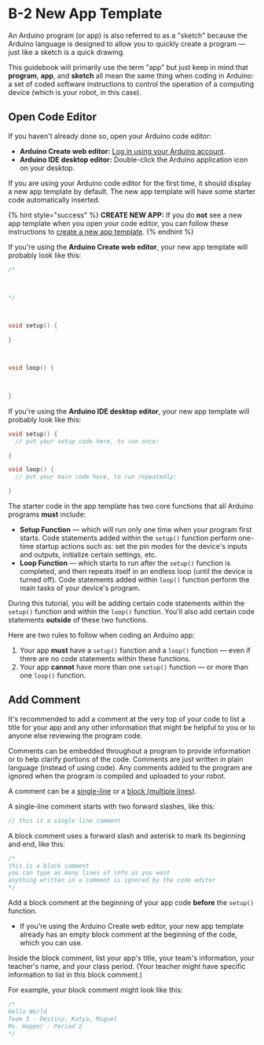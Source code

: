 # B-2 New App Template

An Arduino program \(or app\) is also referred to as a "sketch" because the Arduino language is designed to allow you to quickly create a program — just like a sketch is a quick drawing.

This guidebook will primarily use the term "app" but just keep in mind that **program**, **app**, and **sketch** all mean the same thing when coding in Arduino:  a set of coded software instructions to control the operation of a computing device \(which is your robot, in this case\).

## Open Code Editor

If you haven't already done so, open your Arduino code editor:

* **Arduino Create web editor:**  [Log in using your Arduino account](https://create.arduino.cc/editor/).
* **Arduino IDE desktop editor:**  Double-click the Arduino application icon on your desktop.

If you are using your Arduino code editor for the first time, it should display a new app template by default. The new app template will have some starter code automatically inserted.

{% hint style="success" %}
**CREATE NEW APP:**  If you do **not** see a new app template when you open your code editor, you can follow these instructions to [create a new app template](../../references/arduino-code-editor/create-new-app.md).
{% endhint %}

If you're using the **Arduino Create web editor**, your new app template will probably look like this:

```cpp
/*

*/

void setup() {
    
}

void loop() {
    
}

```

If you're using the **Arduino IDE desktop editor**, your new app template will probably look like this:

```cpp
void setup() {
  // put your setup code here, to run once:

}

void loop() {
  // put your main code here, to run repeatedly:

}
```

The starter code in the app template has two core functions that all Arduino programs **must** include:

* **Setup Function** — which will run only one time when your program first starts. Code statements added within the `setup()` function perform one-time startup actions such as:  set the pin modes for the device's inputs and outputs, initialize certain settings, etc.
* **Loop Function** — which starts to run after the `setup()` function is completed, and then repeats itself in an endless loop \(until the device is turned off\). Code statements added within `loop()` function perform the main tasks of your device's program.

During this tutorial, you will be adding certain code statements within the `setup()` function and within the `loop()` function. You'll also add certain code statements **outside** of these two functions.

Here are two rules to follow when coding an Arduino app:

1. Your app **must** have a `setup()` function and a `loop()` function — even if there are no code statements within these functions.
2. Your app **cannot** have more than one `setup()` function — or more than one `loop()` function.

## Add Comment

It's recommended to add a comment at the very top of your code to list a title for your app and any other information that might be helpful to you or to anyone else reviewing the program code.

Comments can be embedded throughout a program to provide information or to help clarify portions of the code. Comments are just written in plain language \(instead of using code\). Any comments added to the program are ignored when the program is compiled and uploaded to your robot.

A comment can be a [single-line](https://www.arduino.cc/reference/en/language/structure/further-syntax/singlelinecomment/) or a [block \(multiple lines\)](https://www.arduino.cc/reference/en/language/structure/further-syntax/blockcomment/).

A single-line comment starts with two forward slashes, like this:

```cpp
// this is a single line comment
```

A block comment uses a forward slash and asterisk to mark its beginning and end, like this:

```cpp
/*
this is a block comment
you can type as many lines of info as you want
anything written in a comment is ignored by the code editor
*/
```

Add a block comment at the beginning of your app code **before** the `setup()` function.

* If you're using the Arduino Create web editor, your new app template already has an empty block comment at the beginning of the code, which you can use.

Inside the block comment, list your app's title, your team's information, your teacher's name, and your class period.  \(Your teacher might have specific information to list in this block comment.\)

For example, your block comment might look like this:

```cpp
/*
Hello World
Team 3 - Destiny, Katya, Miguel
Ms. Hopper - Period 2
*/
```


